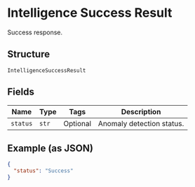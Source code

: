 
# Intelligence Success Result

Success response.

## Structure

`IntelligenceSuccessResult`

## Fields

| Name | Type | Tags | Description |
|  --- | --- | --- | --- |
| `status` | `str` | Optional | Anomaly detection status. |

## Example (as JSON)

```json
{
  "status": "Success"
}
```


